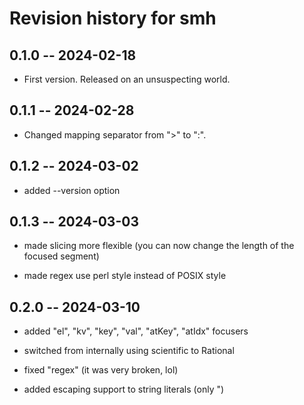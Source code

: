 # Revision history for smh

## 0.1.0 -- 2024-02-18

* First version. Released on an unsuspecting world.

## 0.1.1 -- 2024-02-28

* Changed mapping separator from ">" to ":".

## 0.1.2 -- 2024-03-02

* added --version option

## 0.1.3 -- 2024-03-03

* made slicing more flexible (you can now change the length of the focused segment)

* made regex use perl style instead of POSIX style

## 0.2.0 -- 2024-03-10

* added "el", "kv", "key", "val", "atKey", "atIdx" focusers

* switched from internally using scientific to Rational

* fixed "regex" (it was very broken, lol)

* added escaping support to string literals (only \")
